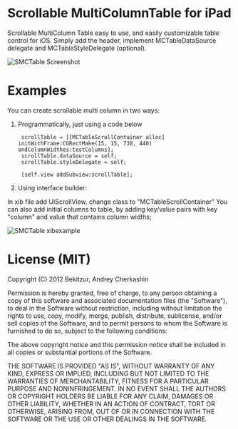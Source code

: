 Scrollable MultiColumnTable for iPad
====================================

Scrollable MultiColumn Table easy to use, and easily customizable table control for iOS. Simply add the header, implement MCTableDataSource delegate and MCTableStyleDelegate (optional).

![SMCTable Screenshot](https://github.com/downloads/Eclair90/Scrollable-MultiColumnTable-for-iPad/SMCTable01.PNG)

Examples
========

You can create scrollable multi column in two ways:

1. Programmatically, just using a code below

		scrollTable = [[MCTableScrollContainer alloc] initWithFrame:CGRectMake(15, 15, 738, 440) andColumnWidthes:testColumns];
		scrollTable.dataSource = self;
		scrollTable.styleDelegate = self;
	
		[self.view addSubview:scrollTable];
	
2. Using interface builder:

In xib file add UIScrollView, change class to "MCTableScrollContainer"
You can also add initial columns to table, by adding key/value pairs with key "column" and value that contains column widths;

![SMCTable xibexample](https://github.com/downloads/Eclair90/Scrollable-MultiColumnTable-for-iPad/SMCTable02.png)

License (MIT)
=============

Copyright (C) 2012 Bekitzur, Andrey Cherkashin

Permission is hereby granted, free of charge, to any person obtaining a copy of this software and associated documentation files (the "Software"), to deal in the Software without restriction, including without limitation the rights to use, copy, modify, merge, publish, distribute, sublicense, and/or sell copies of the Software, and to permit persons to whom the Software is furnished to do so, subject to the following conditions:

The above copyright notice and this permission notice shall be included in all copies or substantial portions of the Software.

THE SOFTWARE IS PROVIDED "AS IS", WITHOUT WARRANTY OF ANY KIND, EXPRESS OR IMPLIED, INCLUDING BUT NOT LIMITED TO THE WARRANTIES OF MERCHANTABILITY, FITNESS FOR A PARTICULAR PURPOSE AND NONINFRINGEMENT. IN NO EVENT SHALL THE AUTHORS OR COPYRIGHT HOLDERS BE LIABLE FOR ANY CLAIM, DAMAGES OR OTHER LIABILITY, WHETHER IN AN ACTION OF CONTRACT, TORT OR OTHERWISE, ARISING FROM, OUT OF OR IN CONNECTION WITH THE SOFTWARE OR THE USE OR OTHER DEALINGS IN THE SOFTWARE.
